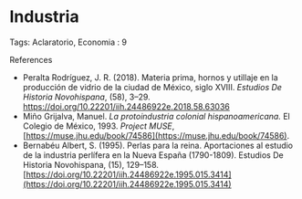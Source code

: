 # Industria

Tags: Aclaratorio, Economia
: 9

References

- Peralta Rodríguez, J. R. (2018). Materia prima, hornos y utillaje en la 
producción de vidrio de la ciudad de México, siglo XVIII. *Estudios De Historia Novohispana*, (58), 3–29. https://doi.org/10.22201/iih.24486922e.2018.58.63036
- Miño Grijalva, Manuel. *La protoindustria colonial hispanoamericana.* El Colegio de México, 1993. *Project MUSE*, [https://muse.jhu.edu/book/74586](https://muse.jhu.edu/book/74586).
- Bernabéu Albert, S. (1995). Perlas para la reina. Aportaciones al estudio de la industria perlífera en la Nueva España (1790-1809). Estudios De Historia Novohispana, (15), 129–158. [https://doi.org/10.22201/iih.24486922e.1995.015.3414](https://doi.org/10.22201/iih.24486922e.1995.015.3414)